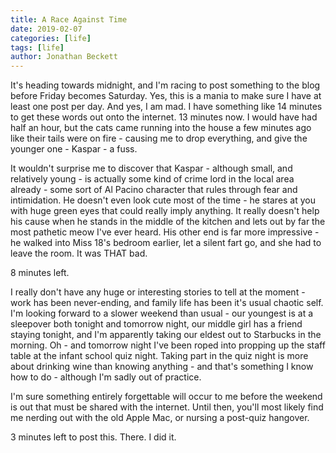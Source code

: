 ```yaml
---
title: A Race Against Time
date: 2019-02-07
categories: [life]
tags: [life]
author: Jonathan Beckett
---
```


It's heading towards midnight, and I'm racing to post something to the blog before Friday becomes Saturday. Yes, this is a mania to make sure I have at least one post per day. And yes, I am mad. I have something like 14 minutes to get these words out onto the internet. 13 minutes now. I would have had half an hour, but the cats came running into the house a few minutes ago like their tails were on fire - causing me to drop everything, and give the younger one - Kaspar - a fuss.

It wouldn't surprise me to discover that Kaspar - although small, and relatively young - is actually some kind of crime lord in the local area already - some sort of Al Pacino character that rules through fear and intimidation. He doesn't even look cute most of the time - he stares at you with huge green eyes that could really imply anything. It really doesn't help his cause when he stands in the middle of the kitchen and lets out by far the most pathetic meow I've ever heard. His other end is far more impressive - he walked into Miss 18's bedroom earlier, let a silent fart go, and she had to leave the room. It was THAT bad.

8 minutes left.

I really don't have any huge or interesting stories to tell at the moment - work has been never-ending, and family life has been it's usual chaotic self. I'm looking forward to a slower weekend than usual - our youngest is at a sleepover both tonight and tomorrow night, our middle girl has a friend staying tonight, and I'm apparently taking our eldest out to Starbucks in the morning. Oh - and tomorrow night I've been roped into propping up the staff table at the infant school quiz night. Taking part in the quiz night is more about drinking wine than knowing anything - and that's something I know how to do - although I'm sadly out of practice.

I'm sure something entirely forgettable will occur to me before the weekend is out that must be shared with the internet. Until then, you'll most likely find me nerding out with the old Apple Mac, or nursing a post-quiz hangover.

3 minutes left to post this. There. I did it.
